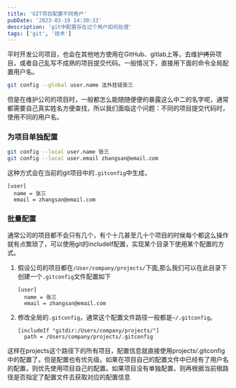 ```yaml
---
title: 'GIT项目配置不同用户'
pubDate: '2023-03-19 14:30:33'
description: 'git中配置存在过个用户如何处理'
tags: ['git', '技术']
---
```


平时开发公司项目，也会在其他地方使用在GitHub、gitlab上等，去维护<del>拷贝</del>项目，或者自己乱写不成熟的项目提交代码。一般情况下，直接用下面的命令全局配置用户名。
```bash
git config --global user.name 法外狂徒张三
```
但是在维护公司的项目时，一般都怎么能随随便便的暴露这么中二的名字呢，通常都需要自己真实姓名方便查找，所以我们面临这个问题：不同的项目提交代码时，使用不同的用户名。

### 为项目单独配置
```bash
git config --local user.name 张三
git config --local user.email zhangsan@email.com
```
这种方式会在当前的git项目中的``.gitconfig``中生成，
```
[user]
  name = 张三
  email = zhangsan@email.com
```

### 批量配置
通常公司的项目都不会只有几个，有个十几甚至几十个项目的时候每个都这么操作就有点繁琐了，可以使用git的includeIf配置，实现某个目录下使用某个配置的方式。  
1. 假设公司的项目都在``/User/company/projects/``下面,那么我们可以在此目录下创建一个``.gitconfig``文件配置如下
    ```
    [user]
      name = 张三
      email = zhangsan@email.com
    ```
2. 修改全局的``.gitconfig``，通常这个配置文件路径一般都是``~/.gitconfig``。
    ```
    [includeIf "gitdir:/Users/company/projects/"]
      path = /Users/company/projects/.gitconfig
    ```

这样在projects这个路径下的所有项目，配置信息就直接使用projects/.gitconfig中的配置了。但是配置也有优先级。如果在项目自己的配置文件中已经有了用户名的配置，则优先使用项目自己的配置。如果项目没有单独配置，则再根据当前根路径是否指定了配置文件去获取对应的配置信息

